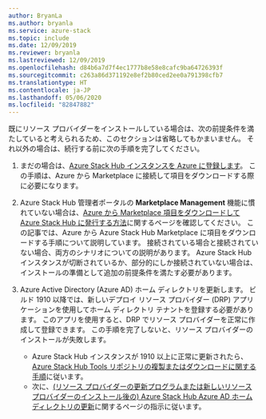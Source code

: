 ```yaml
---
author: BryanLa
ms.author: bryanla
ms.service: azure-stack
ms.topic: include
ms.date: 12/09/2019
ms.reviewer: bryanla
ms.lastreviewed: 12/09/2019
ms.openlocfilehash: d84b6a7d7f4ec1777b8e58e8cafc9ba64726393f
ms.sourcegitcommit: c263a86d371192e8ef2b80ced2ee0a791398cfb7
ms.translationtype: HT
ms.contentlocale: ja-JP
ms.lasthandoff: 05/06/2020
ms.locfileid: "82847882"
---
```

既にリソース プロバイダーをインストールしている場合は、次の前提条件を満たしていると考えられるため、このセクションは省略してもかまいません。 それ以外の場合は、続行する前に次の手順を完了してください。 

1. まだの場合は、[Azure Stack Hub インスタンスを Azure に登録します](../operator/azure-stack-registration.md)。 この手順は、Azure から Marketplace に接続して項目をダウンロードする際に必要になります。

2. Azure Stack Hub 管理者ポータルの **Marketplace Management** 機能に慣れていない場合は、[Azure から Marketplace 項目をダウンロードして Azure Stack Hub に発行する方法](../operator/azure-stack-download-azure-marketplace-item.md)に関するページを確認してください。 この記事では、Azure から Azure Stack Hub Marketplace に項目をダウンロードする手順について説明しています。 接続されている場合と接続されていない場合、両方のシナリオについての説明があります。 Azure Stack Hub インスタンスが切断されているか、部分的にしか接続されていない場合は、インストールの準備として追加の前提条件を満たす必要があります。

3. Azure Active Directory (Azure AD) ホーム ディレクトリを更新します。 ビルド 1910 以降では、新しいデプロイ リソース プロバイダー (DRP) アプリケーションを使用してホーム ディレクトリ テナントを登録する必要があります。 このアプリを使用すると、DRP でリソース プロバイダーを正常に作成して登録できます。 この手順を完了しないと、リソース プロバイダーのインストールが失敗します。 

   - Azure Stack Hub インスタンスが 1910 以上に正常に更新されたら、[Azure Stack Hub Tools リポジトリの複製またはダウンロードに関する手順](../operator/azure-stack-powershell-download.md)に従います。 
   - 次に、[(リソース プロバイダーの更新プログラムまたは新しいリソース プロバイダーのインストール後の) Azure Stack Hub Azure AD ホーム ディレクトリの更新](https://github.com/Azure/AzureStack-Tools/tree/master/Identity#updating-the-azure-stack-aad-home-directory-after-installing-updates-or-new-resource-providers)に関するページの指示に従います。 